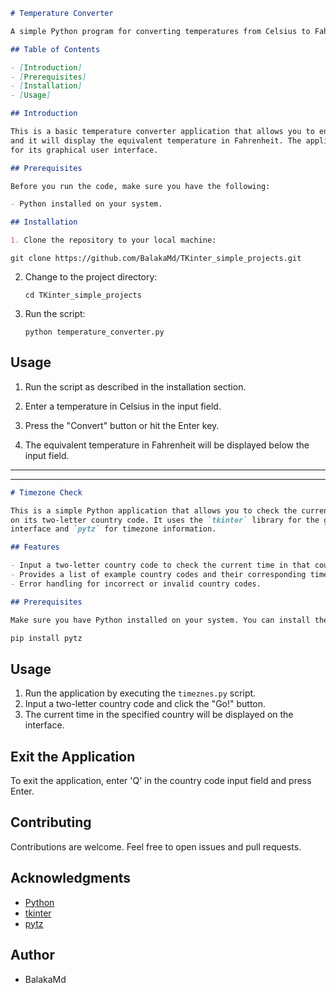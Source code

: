```markdown
# Temperature Converter

A simple Python program for converting temperatures from Celsius to Fahrenheit using a Tkinter graphical user interface.

## Table of Contents

- [Introduction]
- [Prerequisites]
- [Installation]
- [Usage]

## Introduction

This is a basic temperature converter application that allows you to enter a temperature in Celsius,
and it will display the equivalent temperature in Fahrenheit. The application uses the Tkinter library
for its graphical user interface.

## Prerequisites

Before you run the code, make sure you have the following:

- Python installed on your system.

## Installation

1. Clone the repository to your local machine:
```
   ``` shell
   git clone https://github.com/BalakaMd/TKinter_simple_projects.git
   ```

2. Change to the project directory:

   ```shell
   cd TKinter_simple_projects
   ```

3. Run the script:

   ```shell
   python temperature_converter.py
   ```
## Usage

1. Run the script as described in the installation section.

2. Enter a temperature in Celsius in the input field.

3. Press the "Convert" button or hit the Enter key.

4. The equivalent temperature in Fahrenheit will be displayed below the input field.
   
__________________________________________________________________________________________________________________________________________________________________________________________
__________________________________________________________________________________________________________________________________________________________________________________________

```markdown
# Timezone Check

This is a simple Python application that allows you to check the current time in a different country based
on its two-letter country code. It uses the `tkinter` library for the graphical user
interface and `pytz` for timezone information.

## Features

- Input a two-letter country code to check the current time in that country.
- Provides a list of example country codes and their corresponding timezones.
- Error handling for incorrect or invalid country codes.

## Prerequisites

Make sure you have Python installed on your system. You can install the required libraries using pip:
```

```bash
pip install pytz
```

## Usage

1. Run the application by executing the `timeznes.py` script.
2. Input a two-letter country code and click the "Go!" button.
3. The current time in the specified country will be displayed on the interface.


## Exit the Application

To exit the application, enter 'Q' in the country code input field and press Enter.


## Contributing

Contributions are welcome. Feel free to open issues and pull requests.

## Acknowledgments

- [Python](https://www.python.org/)
- [tkinter](https://docs.python.org/3/library/tkinter.html)
- [pytz](http://pythonhosted.org/pytz/)

## Author

- BalakaMd
